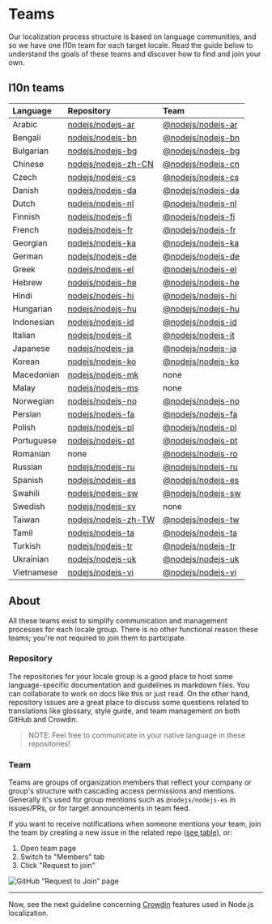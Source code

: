 # Teams

Our localization process structure is based on language communities, and so we have one l10n team for each target locale. Read the guide below to understand the goals of these teams and discover how to find and join your own.

## l10n teams

| Language   | Repository                                                    | Team                                                                |
| :--------- | :------------------------------------------------------------ | :------------------------------------------------------------------ |
| Arabic     | [nodejs/nodejs-ar](https://github.com/nodejs/nodejs-ar)       | [@nodejs/nodejs-ar](https://github.com/orgs/nodejs/teams/nodejs-ar) |
| Bengali    | [nodejs/nodejs-bn](https://github.com/nodejs/nodejs-bn)       | [@nodejs/nodejs-bn](https://github.com/orgs/nodejs/teams/nodejs-bn) |
| Bulgarian  | [nodejs/nodejs-bg](https://github.com/nodejs/nodejs-bg)       | [@nodejs/nodejs-bg](https://github.com/orgs/nodejs/teams/nodejs-bg) |
| Chinese    | [nodejs/nodejs-zh-CN](https://github.com/nodejs/nodejs-zh-CN) | [@nodejs/nodejs-cn](https://github.com/orgs/nodejs/teams/nodejs-cn) |
| Czech      | [nodejs/nodejs-cs](https://github.com/nodejs/nodejs-cs)       | [@nodejs/nodejs-cs](https://github.com/orgs/nodejs/teams/nodejs-cs) |
| Danish     | [nodejs/nodejs-da](https://github.com/nodejs/nodejs-da)       | [@nodejs/nodejs-da](https://github.com/orgs/nodejs/teams/nodejs-da) |
| Dutch      | [nodejs/nodejs-nl](https://github.com/nodejs/nodejs-nl)       | [@nodejs/nodejs-nl](https://github.com/orgs/nodejs/teams/nodejs-nl) |
| Finnish    | [nodejs/nodejs-fi](https://github.com/nodejs/nodejs-fi)       | [@nodejs/nodejs-fi](https://github.com/orgs/nodejs/teams/nodejs-fi) |
| French     | [nodejs/nodejs-fr](https://github.com/nodejs/nodejs-fr)       | [@nodejs/nodejs-fr](https://github.com/orgs/nodejs/teams/nodejs-fr) |
| Georgian   | [nodejs/nodejs-ka](https://github.com/nodejs/nodejs-ka)       | [@nodejs/nodejs-ka](https://github.com/orgs/nodejs/teams/nodejs-ka) |
| German     | [nodejs/nodejs-de](https://github.com/nodejs/nodejs-de)       | [@nodejs/nodejs-de](https://github.com/orgs/nodejs/teams/nodejs-de) |
| Greek      | [nodejs/nodejs-el](https://github.com/nodejs/nodejs-el)       | [@nodejs/nodejs-el](https://github.com/orgs/nodejs/teams/nodejs-el) |
| Hebrew     | [nodejs/nodejs-he](https://github.com/nodejs/nodejs-he)       | [@nodejs/nodejs-he](https://github.com/orgs/nodejs/teams/nodejs-he) |
| Hindi      | [nodejs/nodejs-hi](https://github.com/nodejs/nodejs-hi)       | [@nodejs/nodejs-hi](https://github.com/orgs/nodejs/teams/nodejs-hi) |
| Hungarian  | [nodejs/nodejs-hu](https://github.com/nodejs/nodejs-hu)       | [@nodejs/nodejs-hu](https://github.com/orgs/nodejs/teams/nodejs-hu) |
| Indonesian | [nodejs/nodejs-id](https://github.com/nodejs/nodejs-id)       | [@nodejs/nodejs-id](https://github.com/orgs/nodejs/teams/nodejs-id) |
| Italian    | [nodejs/nodejs-it](https://github.com/nodejs/nodejs-it)       | [@nodejs/nodejs-it](https://github.com/orgs/nodejs/teams/nodejs-it) |
| Japanese   | [nodejs/nodejs-ja](https://github.com/nodejs/nodejs-ja)       | [@nodejs/nodejs-ja](https://github.com/orgs/nodejs/teams/nodejs-ja) |
| Korean     | [nodejs/nodejs-ko](https://github.com/nodejs/nodejs-ko)       | [@nodejs/nodejs-ko](https://github.com/orgs/nodejs/teams/nodejs-ko) |
| Macedonian | [nodejs/nodejs-mk](https://github.com/nodejs/nodejs-mk)       | none                                                                |
| Malay      | [nodejs/nodejs-ms](https://github.com/nodejs/nodejs-ms)       | none                                                                |
| Norwegian  | [nodejs/nodejs-no](https://github.com/nodejs/nodejs-no)       | [@nodejs/nodejs-no](https://github.com/orgs/nodejs/teams/nodejs-no) |
| Persian    | [nodejs/nodejs-fa](https://github.com/nodejs/nodejs-fa)       | [@nodejs/nodejs-fa](https://github.com/orgs/nodejs/teams/nodejs-fa) |
| Polish     | [nodejs/nodejs-pl](https://github.com/nodejs/nodejs-pl)       | [@nodejs/nodejs-pl](https://github.com/orgs/nodejs/teams/nodejs-pl) |
| Portuguese | [nodejs/nodejs-pt](https://github.com/nodejs/nodejs-pt)       | [@nodejs/nodejs-pt](https://github.com/orgs/nodejs/teams/nodejs-pt) |
| Romanian   | none                                                          | [@nodejs/nodejs-ro](https://github.com/orgs/nodejs/teams/nodejs-ro) |
| Russian    | [nodejs/nodejs-ru](https://github.com/nodejs/nodejs-ru)       | [@nodejs/nodejs-ru](https://github.com/orgs/nodejs/teams/nodejs-ru) |
| Spanish    | [nodejs/nodejs-es](https://github.com/nodejs/nodejs-es)       | [@nodejs/nodejs-es](https://github.com/orgs/nodejs/teams/nodejs-es) |
| Swahili    | [nodejs/nodejs-sw](https://github.com/nodejs/nodejs-sw)       | [@nodejs/nodejs-sw](https://github.com/orgs/nodejs/teams/nodejs-sw) |
| Swedish    | [nodejs/nodejs-sv](https://github.com/nodejs/nodejs-sv)       | none                                                                |
| Taiwan     | [nodejs/nodejs-zh-TW](https://github.com/nodejs/nodejs-zh-TW) | [@nodejs/nodejs-tw](https://github.com/orgs/nodejs/teams/nodejs-tw) |
| Tamil      | [nodejs/nodejs-ta](https://github.com/nodejs/nodejs-ta)       | [@nodejs/nodejs-ta](https://github.com/orgs/nodejs/teams/nodejs-ta) |
| Turkish    | [nodejs/nodejs-tr](https://github.com/nodejs/nodejs-tr)       | [@nodejs/nodejs-tr](https://github.com/orgs/nodejs/teams/nodejs-tr) |
| Ukrainian  | [nodejs/nodejs-uk](https://github.com/nodejs/nodejs-uk)       | [@nodejs/nodejs-uk](https://github.com/orgs/nodejs/teams/nodejs-uk) |
| Vietnamese | [nodejs/nodejs-vi](https://github.com/nodejs/nodejs-vi)       | [@nodejs/nodejs-vi](https://github.com/orgs/nodejs/teams/nodejs-vi) |

## About

All these teams exist to simplify communication and management processes for each locale group. There is no other functional reason these teams; you're not required to join them to participate.

### Repository

The repositories for your locale group is a good place to host some language-specific documentation and guidelines in markdown files. You can collaborate to work on docs like this or just read. On the other hand, repository issues are a great place to discuss some questions related to translations like glossary, style guide, and team management on both GitHub and Crowdin.

> NOTE: Feel free to communicate in your native language in these repositories!

### Team

Teams are groups of organization members that reflect your company or group's structure with cascading access permissions and mentions. Generally it's used for group mentions such as `@nodejs/nodejs-es` in issues/PRs, or for target announcements in team feed.

If you want to receive notifications when someone mentions your team, join the team by creating a new issue in the related repo ([see table](/#l10n-teams)), or:

1. Open team page
2. Switch to "Members" tab
3. Click "Request to join"

![GitHub “Request to Join” page](https://user-images.githubusercontent.com/28801003/78789904-70b2db80-79b6-11ea-91f4-3e5c10a823ee.png)

---

Now, see the next guideline concerning [Crowdin](./CROWDIN.md) features used in Node.js localization.
